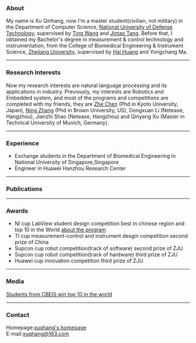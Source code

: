 ### About

My name is Xu Qinhang, now I'm a master student(civilian, not military) in the Department of Computer Science, [National University of Defense Technology](https://www.nudt.edu.cn/), supervised by [Ting Wang](http://www.icourses.cn/web/sword/portal/teacherDetails?userId=ff80808140ce83a70140cfb499a4008d) and [Jintao Tang](http://www.icourses.cn/web/sword/portal/teacherDetails?userId=ff80808140dacae90140e17cdef804e3). Before that, I obtained my Bachelor's degree in measurement & control technology and instrumentation, from the College of Biomedical Engineering & Instrument Science, [Zhejiang University](http://www.zju.edu.cn/), supervised by [Hai Huang](http://www.cbeis.zju.edu.cn/_redirect?siteId=448&columnId=23703&articleId=902183) and Yongchang Ma.

***
### Research Interests
Now my research interests are natural language processing and its applications in industry. 
Previously, my interests are Robotics and Embedded system, and most of the programs and competitions are completed with my friends, they are [Zhe Chen](https://vision.ist.i.kyoto-u.ac.jp/people/) (Phd in Kyoto University, Japan), [Ning Zhang](https://www.linkedin.com/in/znsuperman/) (Phd in Brown University, US), Dongxuan Li (Netease, Hangzhou), Jianzhi Shao (Netease, Hangzhou) and Qinyang Xu (Master in Technical University of Munich, Germany).

***
### Experience
* Exchange students in the Department of Biomedical Engineering in National University of Singapore,Singapore
* Engineer in Huawei Hanzhou Research Center

***
### Publications

***
### Awards
* NI cup LabView student design competition best in chinese region and top 10 in the World [about the program](https://forums.ni.com/t5/General-Academic-Projects/The-bionic-mechanical-arm-system-based-on-Kinect-and-LABVIEW/ta-p/3518917?profile.language=en)
* TI cup measurement-control and instrument desgin competition second prize of China   
* Supcon cup robot competition(track of software) second prize of ZJU  
* Supcon cup robot competition(track of hardware) third prize of ZJU  
* Huawei cup innovation competition third prize of ZJU  
 
***
### Media
[Students from CBEIS win top 10 in the world](http://www.news.zju.edu.cn/2014/0929/c24346a63619/page.htm)

***
### Contact
Homepage:[xuqhang's homepage](https://xuqhang.github.io)  
E-mail:xuqhang@163.com



